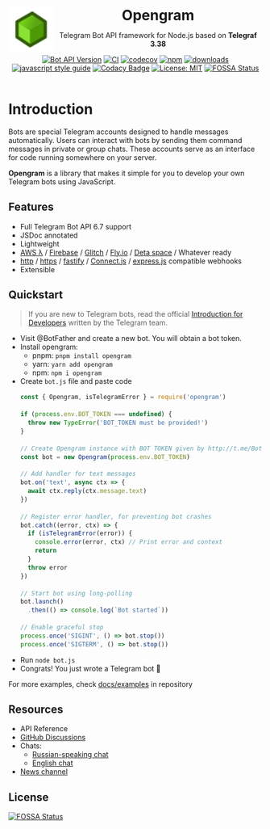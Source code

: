 <header>
<img src="https://raw.githubusercontent.com/OpengramJS/opengram/master/docs/media/Logo.svg" alt="logo" height="90" align="left">
<h1 style="display: inline">Opengram</h1>

Telegram Bot API framework for Node.js based on **Telegraf 3.38**

[![Bot API Version][bots-api-image]][bots-api-url] [![CI][ci-image]][ci-url] [![codecov][codecov-image]][codecov-url] [![npm][npm-image]][npm-url] [![downloads][downloads-image]][downloads-url] [![javascript style guide][standard-image]][standard-url] [![Codacy Badge][codacy-image]][codacy-url] [![License: MIT][license-image]][license-url] [![FOSSA Status][fossa-image]][fossa-url]
</header>

# Introduction

Bots are special Telegram accounts designed to handle messages automatically. Users can interact with bots by sending them command messages in private or group chats. These accounts serve as an interface for code running somewhere on your server.

**Opengram** is a library that makes it simple for you to develop your own Telegram bots using JavaScript.

## Features
-   Full Telegram Bot API 6.7 support
-   JSDoc annotated
-   Lightweight
-   [AWS λ](https://aws.amazon.com/en/lambda/) / [Firebase](https://firebase.google.com/) / [Glitch](https://glitch.com/) / [Fly.io](https://fly.io/) / [Deta space](https://deta.space/) / Whatever ready
-   [http](https://nodejs.org/api/http.html) / [https](https://nodejs.org/api/https.html) / [fastify](https://www.fastify.io/) / [Connect.js](https://github.com/senchalabs/connect) / [express.js](https://expressjs.com/) compatible webhooks
-   Extensible

## Quickstart

> If you are new to Telegram bots, read the official [Introduction for Developers](https://core.telegram.org/bots) written by the Telegram team.

-   Visit @BotFather and create a new bot. You will obtain a bot token.
-   Install opengram:
      - pnpm: `pnpm install opengram`
      - yarn: `yarn add opengram`
      - npm: `npm i opengram`
-   Create `bot.js` file and paste code
    ```js
    const { Opengram, isTelegramError } = require('opengram')
    
    if (process.env.BOT_TOKEN === undefined) {
      throw new TypeError('BOT_TOKEN must be provided!')
    }
    
    // Create Opengram instance with BOT TOKEN given by http://t.me/BotFather
    const bot = new Opengram(process.env.BOT_TOKEN)
    
    // Add handler for text messages
    bot.on('text', async ctx => {
      await ctx.reply(ctx.message.text)
    })
    
    // Register error handler, for preventing bot crashes
    bot.catch((error, ctx) => {
      if (isTelegramError(error)) {
        console.error(error, ctx) // Print error and context
        return
      }
      throw error
    })
    
    // Start bot using long-polling
    bot.launch()
      .then(() => console.log(`Bot started`))
    
    // Enable graceful stop
    process.once('SIGINT', () => bot.stop())
    process.once('SIGTERM', () => bot.stop())
    ```
-   Run `node bot.js`
-   Congrats! You just wrote a Telegram bot 🥳

For more examples, check [docs/examples](https://github.com/OpengramJS/opengram/tree/master/docs/examples) in repository

## Resources
-   API Reference
-   [GitHub Discussions](https://github.com/opengramjs/opengram/discussions)
-   Chats:
    - [Russian-speaking chat](https://t.me/opengramjs)
    - [English chat](https://t.me/opengram_en)
- [News channel](https://t.me/opengram_news)

## License
[![FOSSA Status](https://app.fossa.com/api/projects/git%2Bgithub.com%2FOpengramJS%2Fopengram.svg?type=large)](https://app.fossa.com/projects/git%2Bgithub.com%2FOpengramJS%2Fopengram?ref=badge_large)

[codecov-image]: https://codecov.io/gh/OpengramJS/opengram/branch/master/graph/badge.svg?token=8HJ46DCTSC
[codecov-url]: https://codecov.io/gh/OpengramJS/opengram
[license-image]: https://img.shields.io/badge/License-MIT-yellow.svg
[license-url]: https://opensource.org/licenses/MIT
[codacy-image]: https://app.codacy.com/project/badge/Grade/0ba3bf1b270946918b13e2730d190156
[codacy-url]: https://www.codacy.com/gh/OpengramJS/opengram/dashboard?utm_source=github.com&amp;utm_medium=referral&amp;utm_content=OpengramJS/opengram&amp;utm_campaign=Badge_Grade
[bots-api-image]: https://img.shields.io/badge/Bots%20API-v6.7-ff69b4
[bots-api-url]: https://core.telegram.org/bots/api
[ci-image]: https://github.com/OpengramJS/opengram/actions/workflows/ci.yml/badge.svg?branch=master
[ci-url]: https://github.com/OpengramJS/opengram/actions/workflows/actions/workflows/ci.yml
[npm-image]: https://img.shields.io/npm/v/opengram.svg
[npm-url]: https://npmjs.org/package/opengram
[downloads-image]: https://img.shields.io/npm/dm/opengram.svg
[downloads-url]: https://npmjs.org/package/opengram
[standard-image]: https://img.shields.io/badge/code_style-standard-brightgreen.svg
[standard-url]: https://standardjs.com
[fossa-image]: https://app.fossa.com/api/projects/git%2Bgithub.com%2FOpengramJS%2Fopengram.svg?type=shield
[fossa-url]: https://app.fossa.com/projects/git%2Bgithub.com%2FOpengramJS%2Fopengram?ref=badge_shield
